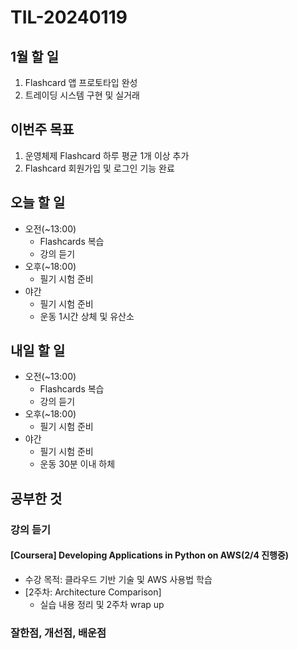 # TIL-20240119

## 1월 할 일

1. Flashcard 앱 프로토타입 완성
2. 트레이딩 시스템 구현 및 실거래

## 이번주 목표

1. 운영체제 Flashcard 하루 평균 1개 이상 추가
2. Flashcard 회원가입 및 로그인 기능 완료

## 오늘 할 일

- 오전(~13:00)
  - Flashcards 복습
  - 강의 듣기
- 오후(~18:00)
  - 필기 시험 준비
- 야간
  - 필기 시험 준비
  - 운동 1시간 상체 및 유산소

## 내일 할 일

- 오전(~13:00)
  - Flashcards 복습
  - 강의 듣기
- 오후(~18:00)
  - 필기 시험 준비
- 야간
  - 필기 시험 준비
  - 운동 30분 이내 하체

## 공부한 것

### 강의 듣기

#### [Coursera] Developing Applications in Python on AWS(2/4 진행중)

- 수강 목적: 클라우드 기반 기술 및 AWS 사용법 학습
- [2주차: Architecture Comparison]
  - 실습 내용 정리 및 2주차 wrap up

### 잘한점, 개선점, 배운점
